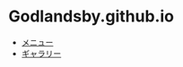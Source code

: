 # Godlandsby.github.io

- [メニュー](https://github.com/Godlandsby/Godlandsby.github.io/blob/main/menu.md)
- [ギャラリー](https://github.com/Godlandsby/Godlandsby.github.io/tree/main/gallery_images)